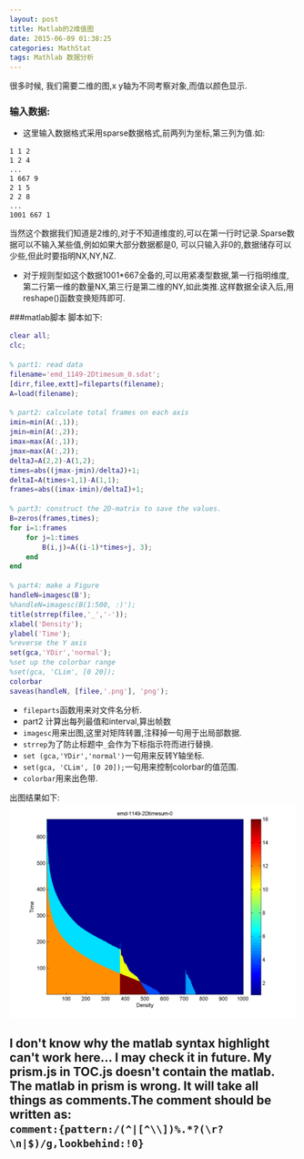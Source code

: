 ```yaml
---
layout: post
title: Matlab的2维值图
date: 2015-06-09 01:38:25
categories: MathStat
tags: Mathlab 数据分析
---
```


很多时候, 我们需要二维的图,x y轴为不同考察对象,而值以颜色显示.

### 输入数据:
- 这里输入数据格式采用sparse数据格式,前两列为坐标,第三列为值.如:

~~~
1 1 2
1 2 4
...
1 667 9
2 1 5
2 2 8
...
1001 667 1
~~~
当然这个数据我们知道是2维的,对于不知道维度的,可以在第一行时记录.Sparse数据可以不输入某些值,例如如果大部分数据都是0, 可以只输入非0的,数据储存可以少些,但此时要指明NX,NY,NZ.

- 对于规则型如这个数据1001*667全备的,可以用紧凑型数据,第一行指明维度,第二行第一维的数量NX,第三行是第二维的NY,如此类推.这样数据全读入后,用reshape()函数变换矩阵即可.

###matlab脚本
脚本如下:

~~~~ matlab
clear all;
clc;

% part1: read data
filename='emd_1149-2Dtimesum_0.sdat';
[dirr,filee,extt]=fileparts(filename);
A=load(filename);

% part2: calculate total frames on each axis
imin=min(A(:,1));
jmin=min(A(:,2));
imax=max(A(:,1));
jmax=max(A(:,2));
deltaJ=A(2,2)-A(1,2);
times=abs((jmax-jmin)/deltaJ)+1;
deltaI=A(times+1,1)-A(1,1);
frames=abs((imax-imin)/deltaI)+1;

% part3: construct the 2D-matrix to save the values.
B=zeros(frames,times);
for i=1:frames
    for j=1:times
        B(i,j)=A((i-1)*times+j, 3);
    end
end

% part4: make a Figure 
handleN=imagesc(B');
%handleN=imagesc(B(1:500, :)');
title(strrep(filee,'_','-'));
xlabel('Density');
ylabel('Time');
%reverse the Y axis
set(gca,'YDir','normal');
%set up the colorbar range
%set(gca, 'CLim', [0 20]);
colorbar
saveas(handleN, [filee,'.png'], 'png');
~~~~

- `fileparts`函数用来对文件名分析.
- part2 计算出每列最值和interval,算出帧数
- `imagesc`用来出图,这里对矩阵转置,注释掉一句用于出局部数据.
- `strrep`为了防止标题中`_`会作为下标指示符而进行替换.
- `set (gca,'YDir','normal')`一句用来反转Y轴坐标.
- `set(gca, 'CLim', [0 20]);`一句用来控制colorbar的值范围.
- `colorbar`用来出色带.

出图结果如下:
![示例](/pic/science/emd_1149-2Dtimesum_0.png)

I don't know why the matlab syntax highlight can't work here... I may check it in future.
My prism.js in TOC.js doesn't contain the matlab.
The matlab in prism is wrong. It will take all things as comments.The comment should be written as:  
`comment:{pattern:/(^|[^\\])%.*?(\r?\n|$)/g,lookbehind:!0}`
---

